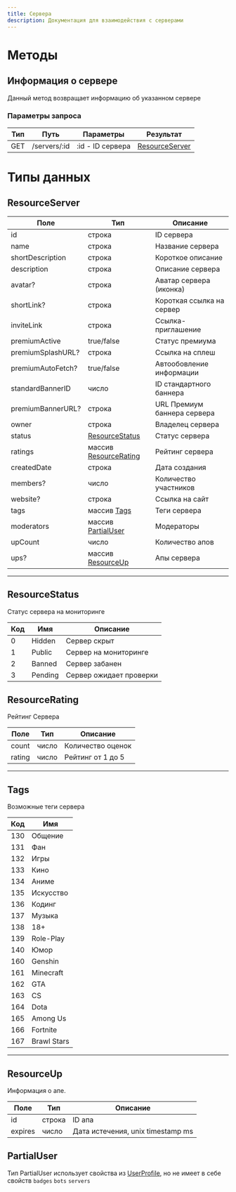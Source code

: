 ```yaml
---
title: Сервера
description: Документация для взаимодействия с серверами
---
```


# Методы

## Информация о сервере

Данный метод возвращает информацию об указанном сервере

### Параметры запроса

| Тип | Путь         | Параметры 		      | 	Результат	                       |
|-----|--------------|-------------------|-----------------------------------|
| GET | /servers/:id | :id - ID сервера	 | [ResourceServer](#resourceserver) 

# Типы данных

## ResourceServer

| 	Поле	              | 	Тип			                                    | 	Описание	                   |
|---------------------|--------------------------------------------|------------------------------|
| 	id		               | 	строка	                                   | 	ID сервера	                 |
| 	name	              | 	строка	                                   | Название сервера	            |
| 	shortDescription	  | 	строка	                                   | Короткое описание	           |
| 	description	       | 	строка	                                   | Описание сервера	            |
| 	avatar?	           | 	строка	                                   | Аватар сервера (иконка)      |
| 	shortLink?	        | строка	                                    | Короткая ссылка на сервер	   |
| 	inviteLink	        | 	строка	                                   | Ссылка-приглашение	          |
| 	premiumActive	     | 	true/false	                               | 	Статус премиума	            |
| 	premiumSplashURL?	 | 	строка	                                   | 	Ссылка на сплеш	            |	
| 	premiumAutoFetch?	 | 	true/false	                               | Автообовление информации	    |
| 	standardBannerID	  | 	число	                                    | ID стандартного баннера 	    |
| 	premiumBannerURL?	 | 	строка	                                   | URL Премиум баннера сервера	 |
| 	owner	             | 	строка	                                   | Владелец сервера	            |
| 	status	            | 	[ResourceStatus](#resourcestatus)         | Статус сервера               |
| 	ratings	           | 	массив [ResourceRating](#resourcerating)	 | Рейтинг сервера              |
| 	createdDate	       | 	строка	                                   | Дата создания	               |
| 	members?	          | число	                                     | 	Количество участников	      |
| 	website?	          | 	строка	                                   | 	Ссылка на сайт	             |
| 	tags	              | 	массив [Tags](#tags)	                     | 	Теги сервера	               |
| 	moderators	        | 	массив [PartialUser](#partialuser)	       | 	Модераторы	                 |
| 	upCount	           | 	число	                                    | Количество апов	             |
| 	ups?	              | 	массив [ResourceUp](#resourceup)	         | 	Апы сервера	                |

---

## ResourceStatus

Статус сервера на мониторинге

| Код	 | 	Имя	     | 	Описание	                |
|------|-----------|---------------------------|
| 	0	  | 	Hidden	  | 	Сервер скрыт	            |
| 	1	  | 	Public	  | 	Сервер на мониторинге	   |
| 	2	  | 	Banned	  | Сервер забанен	          |
| 	3	  | 	Pending	 | 	Сервер ожидает проверки	 |

## ResourceRating

Рейтинг Сервера

| Поле     | Тип	   | Описание	          |
|----------|--------|--------------------|
| count    | число	 | 	Количество оценок |
| rating	 | 	число | Рейтинг от 1 до 5	 |

---

## Tags

Возможные теги сервера

| Код | Имя         |
|-----|-------------|
| 130 | Общение     |
| 131 | Фан         |
| 132 | Игры        |
| 133 | Кино        |
| 134 | Аниме       |
| 135 | Искусство   |
| 136 | Кодинг      |
| 137 | Музыка      |
| 138 | 18+         |
| 139 | Role-Play   |
| 140 | Юмор        |
| 160 | Genshin     |
| 161 | Minecraft   |
| 162 | GTA         |
| 163 | CS          |
| 164 | Dota        |
| 165 | Among Us    |
| 166 | Fortnite    |
| 167 | Brawl Stars |

---

## ResourceUp

Информация о апе.

| Поле	     | Тип	     | 	Описание	                          |
|-----------|----------|-------------------------------------|
| 	id	      | 	строка	 | 	ID апа                             
| 	expires	 | 	число	  | 	Дата истечения, unix timestamp ms	 |

## PartialUser

Тип PartialUser использует свойства из [UserProfiIe](/api/profiles#userprofile), но не имеет в себе
свойств `badges` `bots` `servers`
